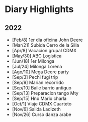 # Diary Highlights

## 2022
- [Feb/8] 1er dia oficina John Deere
- [Mar/21] Subida Cerro de la Silla
- [Apr/8] Vacacion grupal CDMX
- [May/30] ABC Logistica 
- [Jun/18] 1er Milonga
- [Jul/24] Milonga Lorena
- [Ago/10] Mega Deere party
- [Sep/3] Pechi fugi trip
- [Sep/9] Marian recorrido
- [Sep/10] Baile barrio antiguo
- [Sep/13] Preparacion tango Mty
- [Sep/15] Hno Mario charla
- [Oct/1] Viaje CDMX Cuarteto
- [Nov/6] Salida Ladizeth
- [Nov/26] Curso danza arabe

